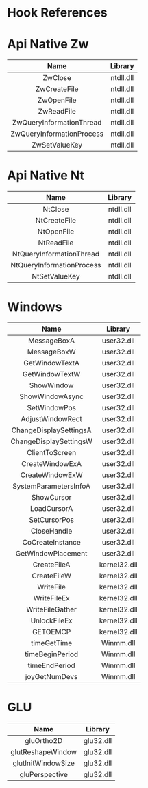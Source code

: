 # Hook References

# Api Native Zw

| Name | Library |   
| :-------: | :------: |
| ZwClose   | ntdll.dll|
| ZwCreateFile   | ntdll.dll |
| ZwOpenFile   | ntdll.dll |
| ZwReadFile   | ntdll.dll |
| ZwQueryInformationThread   | ntdll.dll |
| ZwQueryInformationProcess   | ntdll.dll |
| ZwSetValueKey | ntdll.dll |

# Api Native Nt

| Name | Library |   
| :-------: | :------: |
| NtClose   | ntdll.dll |
| NtCreateFile   | ntdll.dll |
| NtOpenFile   | ntdll.dll |
| NtReadFile   | ntdll.dll |
| NtQueryInformationThread   | ntdll.dll |
| NtQueryInformationProcess   | ntdll.dll |
| NtSetValueKey | ntdll.dll |

# Windows

| Name | Library |   
| :-------: | :------: |
| MessageBoxA   | user32.dll |
| MessageBoxW   | user32.dll |
| GetWindowTextA   | user32.dll |
| GetWindowTextW   | user32.dll |
| ShowWindow   | user32.dll |
| ShowWindowAsync   | user32.dll |
| SetWindowPos   | user32.dll |
| AdjustWindowRect   | user32.dll |
| ChangeDisplaySettingsA   | user32.dll |
| ChangeDisplaySettingsW   | user32.dll |
| ClientToScreen   | user32.dll |
| CreateWindowExA   | user32.dll |
| CreateWindowExW   | user32.dll |
| SystemParametersInfoA   | user32.dll |
| ShowCursor   | user32.dll |
| LoadCursorA   | user32.dll |
| SetCursorPos   | user32.dll |
| CloseHandle   | user32.dll |
| CoCreateInstance   | user32.dll |
| GetWindowPlacement   | user32.dll |
| CreateFileA   | kernel32.dll |
| CreateFileW   | kernel32.dll |
| WriteFile   | kernel32.dll |
| WriteFileEx   | kernel32.dll |
| WriteFileGather   | kernel32.dll |
| UnlockFileEx   | kernel32.dll |
| GETOEMCP   | kernel32.dll |
| timeGetTime   | Winmm.dll |
| timeBeginPeriod   | Winmm.dll |
| timeEndPeriod   | Winmm.dll |
| joyGetNumDevs | Winmm.dll |

# GLU

| Name | Library |   
| :-------: | :------: |
| gluOrtho2D   | glu32.dll|
| glutReshapeWindow   | glu32.dll |
| glutInitWindowSize   | glu32.dll |
| gluPerspective | glu32.dll|

